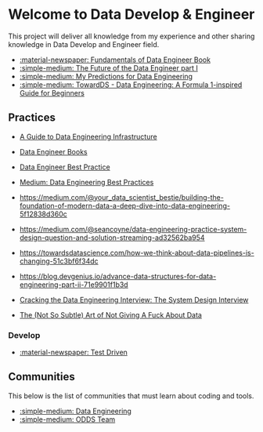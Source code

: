 # Welcome to **Data Develop & Engineer**

This project will deliver all knowledge from my experience and other sharing
knowledge in Data Develop and Engineer field.

* [:material-newspaper: Fundamentals of Data Engineer Book](https://blog.det.life/fundamentals-of-data-engineering-book-key-learning-points-35001380dda6)
* [:simple-medium: The Future of the Data Engineer part I](https://medium.com/@AnalyticsAtMeta/the-future-of-the-data-engineer-part-i-32bd125465be)
* [:simple-medium: My Predictions for Data Engineering](https://medium.com/art-of-data-engineering/my-predictions-for-data-engineering-in-2024-0723fa7a6e04)
* [:simple-medium: TowardDS - Data Engineering: A Formula 1-inspired Guide for Beginners](https://towardsdatascience.com/data-engineering-a-formula-1-inspired-guide-for-beginners-5511488803ee)

## Practices

* [A Guide to Data Engineering Infrastructure](https://towardsdatascience.com/a-guide-to-data-engineering-infrastructure-cb074e0d3f99)
* [Data Engineer Books](https://towardsdatascience.com/data-engineering-books-f373005d53fc)
* [Data Engineer Best Practice](https://medium.com/@matt_weingarten/data-engineering-best-practices-2a02949b99c4)
* [Medium: Data Engineering Best Practices](https://asrathore08.medium.com/data-engineering-best-practices-164c1e29969d)
* https://medium.com/@your_data_scientist_bestie/building-the-foundation-of-modern-data-a-deep-dive-into-data-engineering-5f12838d360c
* https://medium.com/@seancoyne/data-engineering-practice-system-design-question-and-solution-streaming-ad32562ba954

* https://towardsdatascience.com/how-we-think-about-data-pipelines-is-changing-51c3bf6f34dc

* https://blog.devgenius.io/advance-data-structures-for-data-engineering-part-ii-71e9901f1b3d

* [Cracking the Data Engineering Interview: The System Design Interview](https://medium.com/@seancoyne/cracking-the-data-engineering-interview-the-system-design-interview-fcda02d95c65)
* [The (Not So Subtle) Art of Not Giving A Fuck About Data](https://svenbalnojan.medium.com/the-not-so-subtle-art-of-not-giving-a-fuck-about-data-c12a686987c9)

### Develop

* [:material-newspaper: Test Driven](https://testdriven.io/)

## Communities

This below is the list of communities that must learn about coding and tools.

* [:simple-medium: Data Engineering](https://medium.com/tag/data-engineering)
* [:simple-medium: ODDS Team](https://medium.com/odds-team)
